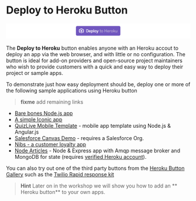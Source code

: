 # Deploy to Heroku Button 

![Heroku Button - Deploy to Heroku](../images/heroku-button-deploy-to-heroku.png)

  The **Deploy to Heroku** button enables anyone with an Heroku accout to deploy an app via the web browser, and with little or no configuration. The button is ideal for add-on providers and open-source project maintainers who wish to provide customers with a quick and easy way to deploy their project or sample apps.

  To demonstrate just how easy deployment should be, deploy one or more of the following sample applications using Heroku button

> **fixme** add remaining links
  
  * [Bare bones Node.js app](https://github.com/ccoenraets/salesforce-canvas-demo)
  * [A simple Iconic app](https://github.com/driftyco/ionic-heroku-button)
  * [QuizLive Mobile Template](https://github.com/heroku/mobile-template1) - mobile app template using Node.js & Angular.js
  * [Salesforce Canvas Demo](https://github.com/ccoenraets/salesforce-canvas-demo) - requires a Salesforce Org.
  * [Nibs - a customer loyalty app](https://github.com/heroku/nibs)
  * [Node Articles](https://github.com/heroku-examples/node-articles-nlp) - Node & Express app with Amqp message broker and MongoDB for state (requires [verified Heroku account](https://heroku.com/verify)).

  You can also try out one of the third party buttons from the [Heroku Button Gallery](https://buttons.heroku.com/) such as the [Twilio Rapid response kit](https://github.com/Twilio-org/rapid-response-kit#heroku)
    
> **Hint** Later on in the workshop we will show you how to add an ** Heroku button**  to your own apps.
